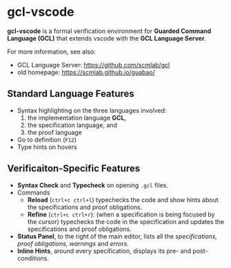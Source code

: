 # gcl-vscode
**gcl-vscode** is a formal verification environment for **Guarded Command Language (GCL)** that extends vscode with the **GCL Language Server**.

For more information, see also:
- GCL Language Server: https://github.com/scmlab/gcl
- old homepage: https://scmlab.github.io/guabao/

## Standard Language Features
- Syntax highlighting on the three languages involved:
    1. the implementation language **GCL**,
    2. the specification language, and
    3. the proof language
- Go to definition (`F12`)
- Type hints on hovers

## Verificaiton-Specific Features
- **Syntax Check** and **Typecheck** on opening `.gcl` files.
- Commands
    - **Reload** (`ctrl+c ctrl+l`) typechecks the code and show hints about the specifications and proof obligations.
    - **Refine** (`ctrl+c ctrl+r`): (when a specification is being focused by the cursor) typechecks the code in the specification and updates the specifications and proof obligations. 
- **Status Panel**, to the right of the main editor, lists all the *specifications, proof obligations, warnings* and *errors*.
- **Inline Hints**, around every specification, displays its pre- and post- conditions.

